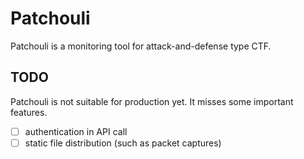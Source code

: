 # Patchouli

Patchouli is a monitoring tool for attack-and-defense type CTF.

## TODO
Patchouli is not suitable for production yet. It misses some important features. 

- [ ] authentication in API call
- [ ] static file distribution (such as packet captures)
